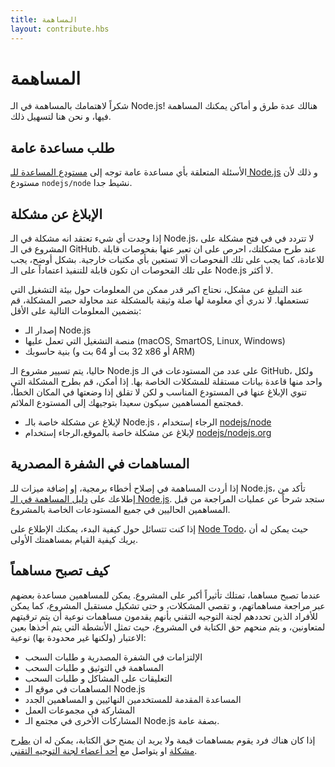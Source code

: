 ```yaml
---
title: المساهمة
layout: contribute.hbs
---
```


# المساهمة

شكراً لاهتمامك بالمساهمة في الـ Node.js! هنالك عدة طرق و أماكن يمكنك المساهمة فيها، و نحن هنا لتسهيل ذلك.

## طلب مساعدة عامة

الأسئلة المتعلقة بأي مساعدة عامة توجه إلى [مستودع المساعدة للـ Node.js](https://github.com/nodejs/help/issues) و ذلك لأن مستودع `nodejs/node` نشيط جدا.

## الإبلاغ عن مشكلة

إذا وجدت أي شيء تعتقد انه مشكلة في الـ Node.js، لا تتردد في في فتح مشكلة على المشروع في الـ GitHub. عند طرح مشكلتك، احرص على ان تعبر عنها بفحوصات قابلة للاعادة، كما يجب على تلك الفحوصات ألا تستعين بأي مكتبات خارجية. بشكل أوضح، يجب على تلك الفحوصات ان تكون قابلة للتنفيذ اعتماداً على الـ Node.js لا أكثر.

عند التبليغ عن مشكل، نحتاج اكبر قدر ممكن من المعلومات حول بيئة التشغيل  التي تستعملها. لا ندري أي معلومة لها صلة وثيقة بالمشكلة عند محاولة حصر المشكلة، قم بتضمين المعلومات التالية على الأقل:

* إصدار الـ Node.js
* منصة التشغيل التي تعمل عليها (macOS, SmartOS, Linux, Windows)
* بنية حاسوبك (32 بت أو 64 بت و x86 أو ARM)

حاليا، يتم تسيير مشروع الـ Node.js على عدد من المستودعات في الـ GitHub، ولكل واحد منها قاعدة بيانات مستقلة للمشكلات الخاصة بها. إذا أمكن، قم بطرح المشكلة التي تنوي الإبلاغ عنها في المستودع المناسب و لكن لا تقلق إذا وضعتها في المكان الخطأ، فمجتمع المساهمين سيكون سعيدا بتوجيهك إلى المستودع الملائم.

* لإبلاغ عن مشكلة خاصة بالـ Node.js ، الرجاء إستخدام [nodejs/node](https://github.com/nodejs/node)
* لإبلاغ عن مشكلة خاصة بالموقع،الرجاء إستخدام [nodejs/nodejs.org](https://github.com/nodejs/nodejs.org/issues)

## المساهمات في الشفرة المصدرية

إذا أردت المساهمة في إصلاح أخطاء برمجية، إو إضافة ميزات للـ Node.js، تأكد من إطلاعك على [دليل المساهمة في الـ Node.js](https://github.com/nodejs/node/blob/master/CONTRIBUTING.md#pull-requests). ستجد شرحاً عن عمليات المراجعة من قبل المساهمين الحاليين في جميع المستودعات الخاصة بالمشروع.

إذا كنت تتسائل حول كيفية البدء، يمكنك الإطلاع على [Node Todo](https://www.nodetodo.org/)، حيث يمكن له أن يريك كيفية القيام بمساهمتك الأولى.

## كيف تصبح مساهماً

عندما تصبح مساهما، تمتلك تأثيراً أكبر على المشروع. يمكن للمساهمين مساعدة بعضهم عبر مراجعة مساهماتهم، و تقصي المشكلات، و حتى تشكيل مستقبل المشروع، كما يمكن للأفراد الذين تحددهم لجنة التوجيه التقني بأنهم يقدمون مساهمات نوعية أن يتم ترقيتهم لمتعاونين، و يتم منحهم حق الكتابة في المشروع، حيث تمثل الأنشطة التي يتم أخذها بعين الاعتبار (ولكنها غير محدودة بها) نوعية:

* الإلتزامات في الشفرة المصدرية و طلبات السحب
* المساهمة في التوثيق و طلبات السحب
* التعليقات على المشاكل و طلبات السحب
* المساهمات في موقع الـ Node.js
* المساعدة المقدمة للمستخدمين النهائيين و المساهمين الجدد
* المشاركة في مجموعات العمل
* المشاركات الأخرى في مجتمع الـ Node.js بصفة عامة.

إذا كان هناك فرد يقوم بمساهمات قيمة ولا يريد ان يمنح حق الكتابة، يمكن له ان [يطرح مشكلة](https://github.com/nodejs/TSC/issues) او يتواصل مع [أحد أعضاء لجنة التوجيه التقني](https://github.com/nodejs/TSC#current-members).
